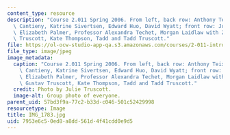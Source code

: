```yaml
---
content_type: resource
description: "Course 2.011 Spring 2006. From left, back row: Anthony Teixaira, Ashley\
  \ Cantieny, Katrine Sivertsen, Edward Huo, David Wyatt; front row: Julie Arsenault,\
  \ Elizabeth Palmer, Professor Alexandra Techet, Morgan Laidlaw with Zo\xEB and Gustav\
  \ Truscott, Kate Thompson, Tadd and Tadd Truscott."
file: https://ol-ocw-studio-app-qa.s3.amazonaws.com/courses/2-011-introduction-to-ocean-science-and-engineering-spring-2006/7953e6c50ed8a8dd561d4f41cdd0e9d5_IMG_1783.jpg
file_type: image/jpeg
image_metadata:
  caption: "Course 2.011 Spring 2006. From left, back row: Anthony Teixaira, Ashley\
    \ Cantieny, Katrine Sivertsen, Edward Huo, David Wyatt; front row: Julie Arsenault,\
    \ Elizabeth Palmer, Professor Alexandra Techet, Morgan Laidlaw with Zo\xEB and\
    \ Gustav Truscott, Kate Thompson, Tadd and Tadd Truscott."
  credit: Photo by Julie Truscott.
  image-alt: Group photo of everyone.
parent_uid: 57bd3f9a-77c2-b33d-c046-501c52429998
resourcetype: Image
title: IMG_1783.jpg
uid: 7953e6c5-0ed8-a8dd-561d-4f41cdd0e9d5
---
```

